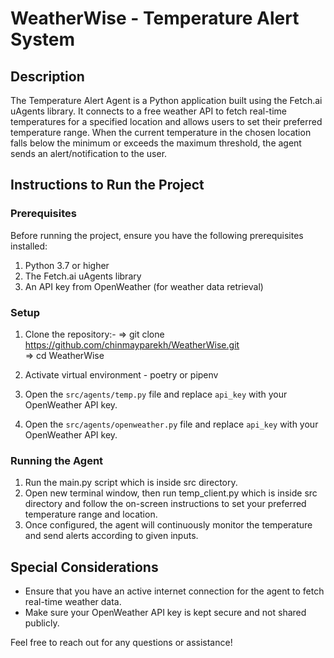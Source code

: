 # WeatherWise - Temperature Alert System

## Description
The Temperature Alert Agent is a Python application built using the Fetch.ai uAgents library.
It connects to a free weather API to fetch real-time temperatures for a specified location and allows users to set their preferred temperature range. 
When the current temperature in the chosen location falls below the minimum or exceeds the maximum threshold, the agent sends an alert/notification to the user.

## Instructions to Run the Project

### Prerequisites
Before running the project, ensure you have the following prerequisites installed:

1. Python 3.7 or higher
2. The Fetch.ai uAgents library
3. An API key from OpenWeather (for weather data retrieval)

### Setup
1. Clone the repository:- => git clone https://github.com/chinmayparekh/WeatherWise.git <br>
                          => cd WeatherWise

2. Activate virtual environment - poetry or pipenv

3. Open the `src/agents/temp.py` file and replace `api_key` with your OpenWeather API key.

4. Open the `src/agents/openweather.py` file and replace `api_key` with your OpenWeather API key.

### Running the Agent
1. Run the main.py script which is inside src directory.
2. Open new terminal window, then run temp_client.py which is inside src directory and follow the on-screen instructions to set your preferred temperature range and location.
3. Once configured, the agent will continuously monitor the temperature and send alerts according to given inputs.

## Special Considerations
- Ensure that you have an active internet connection for the agent to fetch real-time weather data.
- Make sure your OpenWeather API key is kept secure and not shared publicly.

Feel free to reach out for any questions or assistance!

